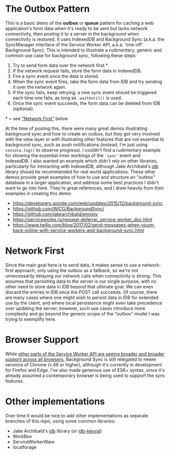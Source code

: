 # The Outbox Pattern
This is a basic demo of the **outbox** or **queue** pattern for caching a web application's form data when it's ready to be sent but lacks network connectivity, then posting it to a server in the background when connectivity is restored. It uses IndexedDB and Background Sync (a.k.a. the SyncManager interface of the Service Worker API, a.k.a. 'one-off' Background Sync). This is intended to illustrate a rudimentary, generic and common use case for background sync, following these steps:

1. Try to send form data over the network first.*
2. If the network request fails, store the form data in IndexedDB.
3. Fire a sync event once the data is stored.
4. When the sync event fires, take the form data from IDB and try sending it over the network again.
5. If the sync fails, keep retrying; a new sync event should be triggered each time one fails, as long as `.waitUntil()` is used.
6. Once the sync event succeeds, the form data can be deleted from IDB (optional).

\* = see ["Network First"](#network-first) below

At the time of posting this, there were many great demos illustrating background sync and how to create an outbox, but they got very involved with the view layer or with illustrating other features that are not essential to background sync, such as push notifications (instead, I'm just using `console.log()` to observe progress). I couldn't find a rudimentary example for showing the essential inner workings of the `'sync'` event and IndexedDB. I also wanted an example which didn't rely on other libraries, particularly for interacting with IndexedDB, although Jake Archibald's [idb](https://www.npmjs.com/package/idb) library should be recommended for real world applications. These other demos provide great examples of how to use and structure an "outbox" database in a larger application, and address some best practices I didn't want to go into here. They're great references, and I drew heavily from their examples in creating this demo:

- https://developers.google.com/web/updates/2015/12/background-sync  
- https://github.com/WICG/BackgroundSync/  
- https://github.com/jakearchibald/emojoy  
- https://serviceworke.rs/request-deferrer_service-worker_doc.html  
- https://www.twilio.com/blog/2017/02/send-messages-when-youre-back-online-with-service-workers-and-background-sync.html  

# Network First
Since the main goal here is to send data, it makes sense to use a network-first approach, only using the outbox as a fallback, so we're not unnecessarily delaying our network calls when connectivity is strong. This assumes that persisting data to the server is our single purpose, with no other need to store data in IDB beyond that ultimate goal. We can even discard the entries in IDB once the POST call succeeds. Of course, there are many cases where one might wish to persist data in IDB for extended use by the client, and where local persistence might even take precedence over updating the server; however, such use cases introduce more complexity and go beyond the generic scope of the "outbox" model I was trying to exemplify here.

# Browser Support
While [other parts of the Service Worker API are seeing broader and broader support across all browsers](https://jakearchibald.github.io/isserviceworkerready/), Background Sync is still relegated to newer versions of Chrome (v.49 or higher), although it's currently in development for Firefox and Edge. I've also made generous use of ES6+ syntax, since it's already assumed a contemporary browser is being used to support the sync features.

# Other implementations
Over time it would be nice to add other implementations as separate branches of this repo, using some common libraries:
- Jake Archibald's [idb](https://www.npmjs.com/package/idb) library (or [idb-keyval](https://www.npmjs.com/package/idb-keyval))
- WorkBox
- ServiceWorkerWare
- localforage
